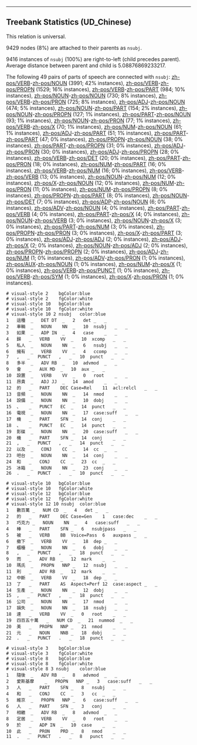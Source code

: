 

--------------------------------------------------------------------------------

## Treebank Statistics (UD_Chinese)

This relation is universal.

9429 nodes (8%) are attached to their parents as `nsubj`.

9416 instances of `nsubj` (100%) are right-to-left (child precedes parent).
Average distance between parent and child is 5.08876869233217.

The following 49 pairs of parts of speech are connected with `nsubj`: [zh-pos/VERB]()-[zh-pos/NOUN]() (3991; 42% instances), [zh-pos/VERB]()-[zh-pos/PROPN]() (1529; 16% instances), [zh-pos/VERB]()-[zh-pos/PART]() (984; 10% instances), [zh-pos/NOUN]()-[zh-pos/NOUN]() (730; 8% instances), [zh-pos/VERB]()-[zh-pos/PRON]() (725; 8% instances), [zh-pos/ADJ]()-[zh-pos/NOUN]() (474; 5% instances), [zh-pos/NOUN]()-[zh-pos/PART]() (154; 2% instances), [zh-pos/NOUN]()-[zh-pos/PROPN]() (127; 1% instances), [zh-pos/PART]()-[zh-pos/NOUN]() (93; 1% instances), [zh-pos/NOUN]()-[zh-pos/PRON]() (77; 1% instances), [zh-pos/VERB]()-[zh-pos/X]() (70; 1% instances), [zh-pos/NUM]()-[zh-pos/NOUN]() (61; 1% instances), [zh-pos/ADJ]()-[zh-pos/PART]() (51; 1% instances), [zh-pos/PART]()-[zh-pos/PART]() (47; 0% instances), [zh-pos/PROPN]()-[zh-pos/NOUN]() (38; 0% instances), [zh-pos/PART]()-[zh-pos/PROPN]() (31; 0% instances), [zh-pos/ADJ]()-[zh-pos/PRON]() (30; 0% instances), [zh-pos/ADJ]()-[zh-pos/PROPN]() (28; 0% instances), [zh-pos/VERB]()-[zh-pos/DET]() (20; 0% instances), [zh-pos/PART]()-[zh-pos/PRON]() (18; 0% instances), [zh-pos/NUM]()-[zh-pos/PART]() (16; 0% instances), [zh-pos/VERB]()-[zh-pos/NUM]() (16; 0% instances), [zh-pos/VERB]()-[zh-pos/VERB]() (13; 0% instances), [zh-pos/NOUN]()-[zh-pos/NUM]() (12; 0% instances), [zh-pos/X]()-[zh-pos/NOUN]() (12; 0% instances), [zh-pos/NUM]()-[zh-pos/PRON]() (11; 0% instances), [zh-pos/NUM]()-[zh-pos/PROPN]() (8; 0% instances), [zh-pos/PROPN]()-[zh-pos/PART]() (8; 0% instances), [zh-pos/NOUN]()-[zh-pos/DET]() (7; 0% instances), [zh-pos/ADP]()-[zh-pos/NOUN]() (6; 0% instances), [zh-pos/ADV]()-[zh-pos/NOUN]() (4; 0% instances), [zh-pos/PART]()-[zh-pos/VERB]() (4; 0% instances), [zh-pos/PART]()-[zh-pos/X]() (4; 0% instances), [zh-pos/NOUN]()-[zh-pos/VERB]() (3; 0% instances), [zh-pos/NOUN]()-[zh-pos/X]() (3; 0% instances), [zh-pos/PART]()-[zh-pos/NUM]() (3; 0% instances), [zh-pos/PROPN]()-[zh-pos/PRON]() (3; 0% instances), [zh-pos/X]()-[zh-pos/PART]() (3; 0% instances), [zh-pos/ADJ]()-[zh-pos/ADJ]() (2; 0% instances), [zh-pos/ADJ]()-[zh-pos/X]() (2; 0% instances), [zh-pos/NOUN]()-[zh-pos/ADJ]() (2; 0% instances), [zh-pos/PROPN]()-[zh-pos/PROPN]() (2; 0% instances), [zh-pos/ADJ]()-[zh-pos/NUM]() (1; 0% instances), [zh-pos/ADV]()-[zh-pos/PRON]() (1; 0% instances), [zh-pos/AUX]()-[zh-pos/NOUN]() (1; 0% instances), [zh-pos/NUM]()-[zh-pos/X]() (1; 0% instances), [zh-pos/VERB]()-[zh-pos/PUNCT]() (1; 0% instances), [zh-pos/VERB]()-[zh-pos/SYM]() (1; 0% instances), [zh-pos/X]()-[zh-pos/PRON]() (1; 0% instances).


~~~ conllu
# visual-style 2	bgColor:blue
# visual-style 2	fgColor:white
# visual-style 10	bgColor:blue
# visual-style 10	fgColor:white
# visual-style 10 2 nsubj	color:blue
1	這種	_	DET	DT	_	2	det	_	_
2	車輛	_	NOUN	NN	_	10	nsubj	_	_
3	如果	_	ADP	IN	_	4	case	_	_
4	歸	_	VERB	VV	_	10	xcomp	_	_
5	私人	_	NOUN	NN	_	6	nsubj	_	_
6	擁有	_	VERB	VV	_	4	ccomp	_	_
7	,	_	PUNCT	,	_	10	punct	_	_
8	多半	_	ADV	RB	_	10	advmod	_	_
9	會	_	AUX	MD	_	10	aux	_	_
10	設置	_	VERB	VV	_	0	root	_	_
11	昂貴	_	ADJ	JJ	_	14	amod	_	_
12	的	_	PART	DEC	Case=Rel	11	acl:relcl	_	_
13	音頻	_	NOUN	NN	_	14	nmod	_	_
14	設備	_	NOUN	NN	_	10	dobj	_	_
15	、	_	PUNCT	EC	_	14	punct	_	_
16	電視	_	NOUN	NN	_	17	case:suff	_	_
17	機	_	PART	SFN	_	14	conj	_	_
18	、	_	PUNCT	EC	_	14	punct	_	_
19	影碟	_	NOUN	NN	_	20	case:suff	_	_
20	機	_	PART	SFN	_	14	conj	_	_
21	,	_	PUNCT	,	_	14	punct	_	_
22	以及	_	CONJ	CC	_	14	cc	_	_
23	吧台	_	NOUN	NN	_	14	conj	_	_
24	和	_	CONJ	CC	_	23	cc	_	_
25	冰箱	_	NOUN	NN	_	23	conj	_	_
26	.	_	PUNCT	.	_	10	punct	_	_

~~~


~~~ conllu
# visual-style 10	bgColor:blue
# visual-style 10	fgColor:white
# visual-style 12	bgColor:blue
# visual-style 12	fgColor:white
# visual-style 12 10 nsubj	color:blue
1	數百萬	_	NUM	CD	_	4	det	_	_
2	的	_	PART	DEC	Case=Gen	1	case:dec	_	_
3	巧克力	_	NOUN	NN	_	4	case:suff	_	_
4	棒	_	PART	SFN	_	6	nsubjpass	_	_
5	被	_	VERB	BB	Voice=Pass	6	auxpass	_	_
6	撤下	_	VERB	VV	_	18	dep	_	_
7	櫃檯	_	NOUN	NN	_	6	dobj	_	_
8	,	_	PUNCT	,	_	18	punct	_	_
9	而	_	ADV	RB	_	12	mark	_	_
10	瑪氏	_	PROPN	NNP	_	12	nsubj	_	_
11	則	_	ADV	RB	_	12	mark	_	_
12	中斷	_	VERB	VV	_	18	dep	_	_
13	了	_	PART	AS	Aspect=Perf	12	case:aspect	_	_
14	生產	_	NOUN	NN	_	12	dobj	_	_
15	,	_	PUNCT	,	_	18	punct	_	_
16	公司	_	NOUN	NN	_	17	nmod	_	_
17	損失	_	NOUN	NN	_	18	nsubj	_	_
18	達	_	VERB	VV	_	0	root	_	_
19	四百五十萬	_	NUM	CD	_	21	nummod	_	_
20	美	_	PROPN	NNP	_	21	nmod	_	_
21	元	_	NOUN	NNB	_	18	dobj	_	_
22	.	_	PUNCT	.	_	18	punct	_	_

~~~


~~~ conllu
# visual-style 3	bgColor:blue
# visual-style 3	fgColor:white
# visual-style 8	bgColor:blue
# visual-style 8	fgColor:white
# visual-style 8 3 nsubj	color:blue
1	隨後	_	ADV	RB	_	8	advmod	_	_
2	愛斯基摩	_	PROPN	NNP	_	3	case:suff	_	_
3	人	_	PART	SFN	_	8	nsubj	_	_
4	和	_	CONJ	CC	_	3	cc	_	_
5	維京	_	PROPN	NNP	_	6	case:suff	_	_
6	人	_	PART	SFN	_	3	conj	_	_
7	相繼	_	ADV	RB	_	8	advmod	_	_
8	定居	_	VERB	VV	_	0	root	_	_
9	於	_	ADP	IN	_	10	case	_	_
10	此	_	PRON	PRD	_	8	nmod	_	_
11	.	_	PUNCT	.	_	8	punct	_	_

~~~


